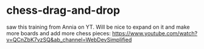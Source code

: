 # chess-drag-and-drop

saw this training from Annia on YT. Will be nice to expand on it and make more boards and add more chess pieces:
https://www.youtube.com/watch?v=QCnZbK7vzSQ&ab_channel=WebDevSimplified
